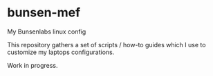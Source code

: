 # bunsen-mef

My Bunsenlabs linux config

This repository gathers a set of scripts / how-to guides which I use to customize my laptops configurations.

Work in progress.
